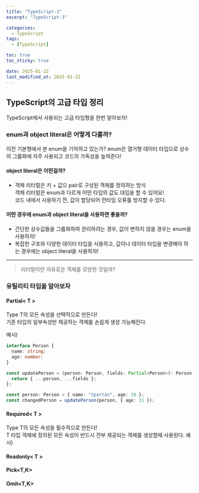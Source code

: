 ```yaml
---
title: "TypeScript-3"
excerpt: "TypeScript-3"

categories:
  - TypeScript
tags:
  - [TypeScript]

toc: true
toc_sticky: true

date: 2025-01-22
last_modified_at: 2025-01-22
---
```


## TypeScript의 고급 타입 정리

TypeScript에서 사용되는 고급 타입형을 한번 알아보자!

### enum과 object literal은 어떻게 다를까?

이전 기본형에서 본 enum을 기억하고 있는가?
enum은 열거형 데이터 타입으로 상수의 그룹화에 자주 사용되고 코드의 가독성을 높여준다!

#### object literal은 어떤걸까?
    
- 객체 리터럴은 키 + 값으 pair로 구성된 객체를 정의하는 방식  
  객체 리터럴은 enum과 다르게 어떤 타입의 값도 대입을 할 수 있어요!  
  코드 내에서 사용하기 전, 값이 할당되어 런타임 오류를 방지할 수 있다.
  
#### 어떤 경우에 enum과 object literal을 사용하면 좋을까?

- 간단한 상수값들을 그룹화하여 관리하려는 경우, 값이 변하지 않을 경우는 enum을 사용하자!
- 복잡한 구조와 다양한 데이터 타입을 사용하고, 값이나 데이터 타입을 변경해야 하는 경우에는 object literal을 사용하자!
---
>리터럴이란 자유로운 객체를 모방한 것일까?

### 유틸리티 타입을 알아보자
#### Partial< T >
  Type T의 모든 속성을 선택적으로 만든다!  
기존 타입의 일부속성만 제공하는 객체를 손쉽게 생성 가능해진다.  
  
예시)
```ts
interface Person {
  name: string;
  age: number;
}

const updatePerson = (person: Person, fields: Partial<Person>): Person => {
  return { ...person, ...fields };
};

const person: Person = { name: "Spartan", age: 30 };
const changedPerson = updatePerson(person, { age: 31 });
```
#### Required< T >
Type T의 모든 속성을 필수적으로 만든다!  
T 타입 객체에 정의된 모든 속성이 반드시 전부 제공되는 객체를 생성할때 사용된다.
예시)
#### Readonly< T >
#### Pick<T,K>
#### Omit<T,K>
